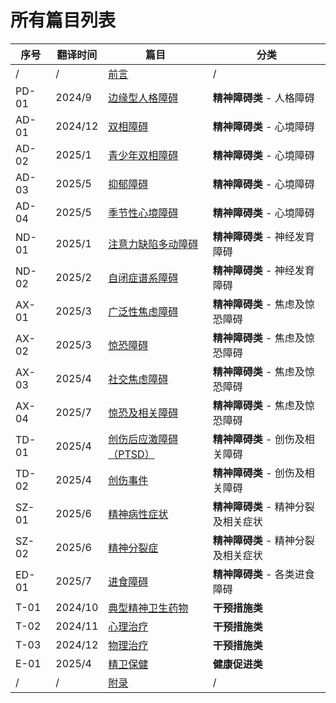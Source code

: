 # 所有篇目列表

| 序号 | 翻译时间 | 篇目 | 分类 |
|------|--------|-------------|-----------|
| / | / | [前言](/foreword.md) | / |
| PD-01 | 2024/9 | [边缘型人格障碍](/articles/BPD.md) | **精神障碍类** - 人格障碍 |
| AD-01 | 2024/12 | [双相障碍](/articles/BD.md) | **精神障碍类** - 心境障碍 |
| AD-02 | 2025/1 | [青少年双相障碍](/articles/BD-Teens.md) | **精神障碍类** - 心境障碍 |
| AD-03 | 2025/5 | [抑郁障碍](/articles/Depression.md) | **精神障碍类** - 心境障碍 |
| AD-04 | 2025/5 | [季节性心境障碍](/articles/SeasonalAD.md) | **精神障碍类** - 心境障碍 |
| ND-01 | 2025/1 | [注意力缺陷多动障碍](/articles/ADHD.md) | **精神障碍类** - 神经发育障碍 |
| ND-02 | 2025/2 | [自闭症谱系障碍](/articles/ASD.md) | **精神障碍类** - 神经发育障碍 |
| AX-01 | 2025/3 | [广泛性焦虑障碍](/articles/GAD.md) | **精神障碍类** - 焦虑及惊恐障碍 |
| AX-02 | 2025/3 | [惊恐障碍](/articles/PanicDisorder.md) | **精神障碍类** - 焦虑及惊恐障碍 |
| AX-03 | 2025/4 | [社交焦虑障碍](/articles/SAD.md) | **精神障碍类** - 焦虑及惊恐障碍 |
| AX-04 | 2025/7 | [惊恐及相关障碍](/articles/Phobia.md) |  **精神障碍类** - 焦虑及惊恐障碍 |
| TD-01 | 2025/4 | [创伤后应激障碍（PTSD）](/articles/PTSD.md) | **精神障碍类** - 创伤及相关障碍 |
| TD-02 | 2025/4 | [创伤事件](/articles/TraumaticEvents.md) | **精神障碍类** - 创伤及相关障碍 |
| SZ-01 | 2025/6 | [精神病性症状](/articles/Psychosis.md) | **精神障碍类** - 精神分裂及相关症状 |
| SZ-02 | 2025/6 | [精神分裂症](/articles/Schizophrenia.md) | **精神障碍类** - 精神分裂及相关症状 |
| ED-01 | 2025/7 | [进食障碍](/articles/EatingDisorder.md) | **精神障碍类** - 各类进食障碍 |
| T-01 | 2024/10 | [典型精神卫生药物](/articles/Medications.md) | **干预措施类** |
| T-02 | 2024/11 | [心理治疗](/articles/Psychotherapies.md) | **干预措施类** |
| T-03 | 2024/12 | [物理治疗](/articles/BST.md) | **干预措施类** |
| E-01 | 2025/4 | [精卫保健](/articles/SelfCare.md) | **健康促进类** |
| / | / | [附录](/appendix.md) | / |
